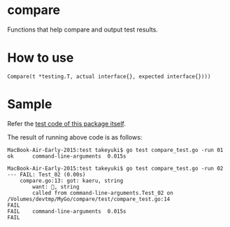 # compare
Functions that help compare and output test results.

# How to use

```Compare(t *testing.T, actual interface{}, expected interface{})))```

# Sample
Refer the [test code of  this package itself](https://github.com/UedaTakeyuki/compare/blob/main/test/compare_test.go). 

The result of running above code is as follows:

```
MacBook-Air-Early-2015:test takeyuki$ go test compare_test.go -run 01 
ok      command-line-arguments  0.015s

MacBook-Air-Early-2015:test takeyuki$ go test compare_test.go -run 02
--- FAIL: Test_02 (0.00s)
    compare.go:13: got: kaeru, string
        want: 🐸, string
        called from command-line-arguments.Test_02 on /Volumes/devtmp/MyGo/compare/test/compare_test.go:14
FAIL
FAIL    command-line-arguments  0.015s
FAIL
```
